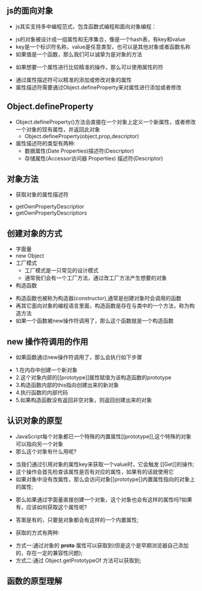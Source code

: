 ## js的面向对象
+ js其实支持多中编程范式，包含函数式编程和面向对象编程：
 - js的对象被设计成一组属性和无序集合，像是一个hash表，有key和value
 - key是一个标识符名称，value是任意类型，也可以是其他对象或者函数名称
 - 如果值是一个函数，那么我们可以诚挚为是对象的方法
+ 如果想要一个属性进行比较精准的操作，那么可以使用属性的符
 - 通过属性描述符可以精准的添加或修改对象的属性
 - 属性描述符需要通过Object.defineProperty来对属性进行添加或者修改
## Object.defineProperty
+ Object.defineProperty()方法会直接在一个对象上定义一个新属性，或者修改一个对象的现有属性，并返回此对象
  - Object.defineProperty(object,prop,descriptor)
+ 属性描述符的类型有两种:
  - 数据属性(Date Properties)描述符(Descriptor)
  - 存储属性(Accessor访问器 Properties) 描述符(Descriptor)
## 对象方法
+ 获取对象的属性描述符
 - getOwnPropertyDescriptior
 - getOwnPropertyDescriptiors
## 创建对象的方式
+ 字面量
+ new Object
+ 工厂模式
  - 工厂模式是一只常见的设计模式
  - 通常我们会有一个工厂方法，通过改工厂方法产生想要的对象
+ 构造函数
 - 构造函数也被称为构造器(constructor),通常是创建对象时会调用的函数
 - 再其它面向对象的编程语言里面，构造函数是存在与类中的一个方法，称为构造方法
 - 如果一个函数被new操作符调用了，那么这个函数就是一个构造函数
## new 操作符调用的作用
+ 如果函数通过new操作符调用了，那么会执行如下步骤
 - 1.在内存中创建一个新对象
 - 2.这个对象内部的\[\[prototype\]\]属性赋值为该构造函数的prototype
 - 3.构造函数内部的this指向创建出来的新对象
 - 4.执行函数的内部代码
 - 5.如果构造函数没有返回非空对象，则返回创建出来的对象
## 认识对象的原型
  + JavaScript每个对象都已一个特殊的内置属性\[\[prototype\]\],这个特殊的对象可以指向另一个对象
  + 那么这个对象有什么用呢?
   -  当我们通过引用对象的属性key来获取一个value时，它会触发 [[Get]]的操作;
   -  这个操作会首先检查该属性是否有对应的属性，如果有的话就使用它
   - 如果对象中没有改属性，那么会访问对象[[prototype]]内置属性指向的对象上的属性;
  + 那么如果通过字面量直接创建一个对象，这个对象也会有这样的属性吗?如果有，应该如何获取这个属性呢?
   -  答案是有的，只要是对象都会有这样的一个内置属性;
  + 获取的方式有两种:
   - 方式一:通过对象的 __proto__ 属性可以获取到(但是这个是早期浏览器自己添加的，存在一定的兼容性问题);
   - 方式二:通过 Object.getPrototypeOf 方法可以获取到;
## 函数的原型理解